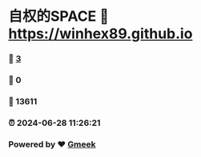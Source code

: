 # 自权的SPACE :link: https://winhex89.github.io 
### :page_facing_up: [3](https://winhex89.github.io/tag.html) 
### :speech_balloon: 0 
### :hibiscus: 13611 
### :alarm_clock: 2024-06-28 11:26:21 
### Powered by :heart: [Gmeek](https://github.com/Meekdai/Gmeek)
